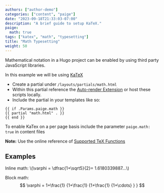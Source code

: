 ```yaml
---
authors: ["author-demo"]
categories: ["content", "paige"]
date: "2023-09-18T21:33:03-07:00"
description: "A brief guide to setup KaTeX."
paige:
  math: true
tags: ["katex", "math", "typesetting"]
title: "Math Typesetting"
weight: 50
---
```


<!--
The MIT License (MIT)

Copyright (c) 2014 Steve Francia

Permission is hereby granted, free of charge, to any person obtaining a copy
of this software and associated documentation files (the "Software"), to deal
in the Software without restriction, including without limitation the rights
to use, copy, modify, merge, publish, distribute, sublicense, and/or sell
copies of the Software, and to permit persons to whom the Software is
furnished to do so, subject to the following conditions:

The above copyright notice and this permission notice shall be included in all
copies or substantial portions of the Software.

THE SOFTWARE IS PROVIDED "AS IS", WITHOUT WARRANTY OF ANY KIND, EXPRESS OR
IMPLIED, INCLUDING BUT NOT LIMITED TO THE WARRANTIES OF MERCHANTABILITY,
FITNESS FOR A PARTICULAR PURPOSE AND NONINFRINGEMENT. IN NO EVENT SHALL THE
AUTHORS OR COPYRIGHT HOLDERS BE LIABLE FOR ANY CLAIM, DAMAGES OR OTHER
LIABILITY, WHETHER IN AN ACTION OF CONTRACT, TORT OR OTHERWISE, ARISING FROM,
OUT OF OR IN CONNECTION WITH THE SOFTWARE OR THE USE OR OTHER DEALINGS IN THE
SOFTWARE.
-->

Mathematical notation in a Hugo project can be enabled by using third party JavaScript libraries.
<!--more-->

In this example we will be using [KaTeX](https://katex.org/)

- Create a partial under `/layouts/partials/math.html`
- Within this partial reference the [Auto-render Extension](https://katex.org/docs/autorender.html) or host these scripts locally.
- Include the partial in your templates like so:

```
{{ if .Params.paige.math }}
{{ partial "math.html" . }}
{{ end }}
```

To enable KaTex on a per page basis include the parameter `paige.math: true` in content files

**Note:** Use the online reference of [Supported TeX Functions](https://katex.org/docs/supported.html)

## Examples

<p>
Inline math: \(\varphi = \dfrac{1+\sqrt5}{2}= 1.6180339887…\)
</p>

Block math:
$$
 \varphi = 1+\frac{1} {1+\frac{1} {1+\frac{1} {1+\cdots} } }
$$
